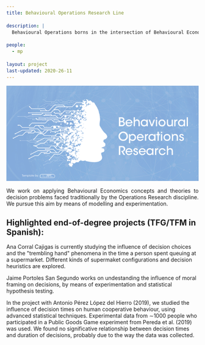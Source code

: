 ```yaml
---
title: Behavioural Operations Research Line

description: |
  Behavioural Operations borns in the intersection of Behavioural Economics with Operations Research (also known as Operations Management). 
  
people:
  - mp
  
layout: project
last-updated: 2020-26-11
---
```

<p align="justify">
<center> <img src="/img/projects_imgs/bannerBOR.png"/> </center>

<p align="justify">
  We work on applying Behavioural Economics concepts and theories to decision problems faced traditionally by the Operations Research discipline.  We pursue this aim by means of modelling and experimentation.


  <h2> Highlighted end-of-degree projects (TFG/TFM in Spanish): </h2>

  Ana Corral Cajigas is currently studying the influence of decision choices and the "trembling hand" phenomena in the time a person spent queuing at a supermarket. Different kinds of supermaket configurations and decision heuristics are explored.

  Jaime Portoles San Segundo works on undestanding the influence of moral framing on decisions, by means of experimentation and statistical hypothesis testing. 

  In the project with Antonio Pérez López del Hierro (2019), we studied the influence of decision times on human cooperative behaviour, using advanced statistical techniques. Experimental data from ∼1000 people who participated in a Public Goods Game experiment from Pereda et al. (2019) was used. We found no significative relationship between decision times and duration of decisions, probably due to the way the data was collected.
  
</p>
